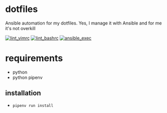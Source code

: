 # dotfiles

Ansible automation for my dotfiles.
Yes, I manage it with Ansible and for me it's not overkill

[![lint_vimrc](https://github.com/tenhishadow/dotfiles/workflows/lint_vimrc/badge.svg)](https://github.com/tenhishadow/dotfiles/actions?query=workflow%3Alint_vimrc)
[![lint_bashrc](https://github.com/tenhishadow/dotfiles/workflows/lint_bashrc/badge.svg)](https://github.com/tenhishadow/dotfiles/actions?query=workflow%3Alint_bashrc)
[![ansible_exec](https://github.com/tenhishadow/dotfiles/workflows/ansible_exec/badge.svg)](https://github.com/tenhishadow/dotfiles/actions?query=workflow%3Aansible_exec)

# requirements
* python
* python pipenv

## installation

* ```pipenv run install```
